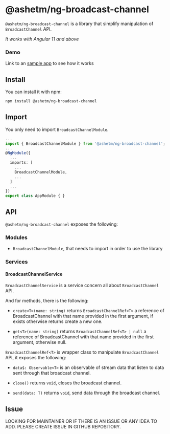 
# @ashetm/ng-broadcast-channel

``@ashetm/ng-broadcast-channel`` is a library that simplify manipulation of ``BroadcastChannel`` API.

*It works with Angular 11 and above*

### Demo

Link to an [sample app](https://npm-ashetm-ng-broadcast-channel.netlify.app) to see how it works
<!-- [![build status](http://img.shields.io/travis/likeastore/ngDialog.svg)](https://travis-ci.org/likeastore/ngDialog) -->
<!-- [![npm version](http://badge.fury.io/js/ng-dialog.svg)](http://badge.fury.io/js/ng-dialog) -->
<!-- [![github tag](https://img.shields.io/github/tag/likeastore/ngDialog.svg)](https://github.com/likeastore/ngDialog/tags) -->
<!-- [![Download Count](https://img.shields.io/npm/dm/ng-dialog.svg)](http://www.npmjs.com/package/ng-dialog) -->
<!-- [![Code Climate](https://codeclimate.com/github/likeastore/ngDialog/badges/gpa.svg)](https://codeclimate.com/github/likeastore/ngDialog) -->

<!-- ### [Demo](http://likeastore.github.io/ngDialog) -->

## Install

You can install it with npm:

```bash
npm install @ashetm/ng-broadcast-channel
```

## Import

You only need to import ``BroadcastChannelModule``.

```ts
...
import { BroadcastChannelModule } from '@ashetm/ng-broadcast-channel';
...
@NgModule({
  ...
  imports: [
    ...
    BroadcastChannelModule, 
    ...
  ]
  ...
})
export class AppModule { }
```

## API

``@ashetm/ng-broadcast-channel`` exposes the following: 

### Modules

* ``BroadcastChannelModule``, that needs to import in order to use the library

### Services

#### BroadcastChannelService

``BroadcastChannelService`` is a service concern all about ``BroadcastChannel`` API.

And for methods, there is the following: 

* ``create<T>(name: string)`` returns ``BroadcastChannelRef<T>`` a reference of BroadcastChannel with that name provided in the first argument, if exists otherwise returns create a new one.

* ``get<T>(name: string)`` returns ``BroadcastChannelRef<T> | null`` a reference of BroadcastChannel with that name provided in the first argument, otherwise null.

``BroadcastChannelRef<T>`` is wrapper class to manipulate ``BroadcastChannel`` API, it exposes the following: 

* ``data$: Observable<T>`` is an observable of stream data that listen to data sent through that broadcast channel.

* ``close()`` returns ``void``, closes the broadcast channel.

* ``send(data: T)`` returns ``void``, send data through the broadcast channel.

## Issue

LOOKING FOR MAINTAINER OR IF THERE IS AN ISSUE OR ANY IDEA TO ADD. PLEASE CREATE ISSUE IN GITHUB REPOSITORY.
